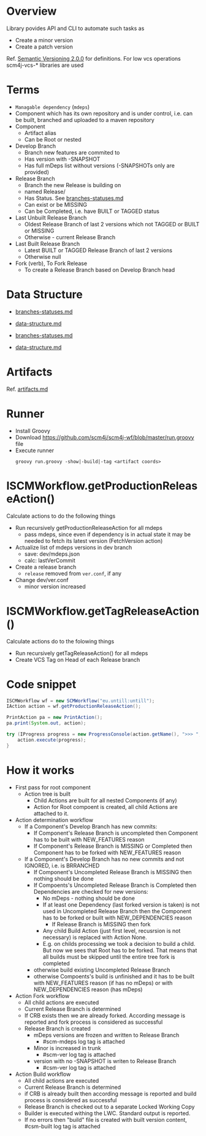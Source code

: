 # Overview

Library povides API and CLI to automate such tasks as
- Create a minor version
- Create a patch version

 Ref. [Semantic Versioning 2.0.0](http://semver.org/) for definitions.
For low vcs operations scm4j-vcs-* libraries are used

# Terms
- `Managable dependency` (`mdeps`)
 - Component which has its own repository and is under control, i.e. can be built, branched and uploaded to a maven repository
- Component
  - Artifact alias 
  - Can be Root or nested
- Develop Branch
  - Branch new features are commited to
  - Has version with -SNAPSHOT
  - Has full mDeps list without versions (-SNAPSHOTs only are provided)
- Release Branch
  - Branch the new Release is building on
  - named Release/<version>
  - Has Status. See [branches-statuses.md](branches-statuses.md)
  - Can exist or be MISSING
  - Can be Completed, i.e. have BUILT or TAGGED status
- Last Unbuilt Release Branch
  - Oldest Release Branch of last 2 versions which not TAGGED or BUILT or MISSING
  - Otherwise - current Release Branch
- Last Built Release Branch
  - Latest BUILT or TAGGED Release Branch of last 2 versions
  - Otherwise null
- Fork (verb), To Fork Release
  - To create a Release Branch based on Develop Branch head
  
  

# Data Structure
- [branches-statuses.md](branches-statuses.md)
- [data-structure.md](data-structure.md)
  
- [branches-statuses.md](branches-statuses.md)
- [data-structure.md](data-structure.md)
  
# Artifacts  
Ref. [artifacts.md](artifacts.md)

# Runner
- Install Groovy
- Download https://github.com/scm4j/scm4j-wf/blob/master/run.groovy file
- Execute runner
  ```
  groovy run.groovy -show|-build|-tag <artifact coords>
  ```

# ISCMWorkflow.getProductionReleaseAction()
Calculate actions to do the following things
- Run recursively getProductionReleaseAction for all mdeps
  - pass mdeps, since even if dependency is in actual state it may be needed to fetch its latest version (FetchVersion action)
- Actualize list of mdeps versions in dev branch
  - save: dev/mdeps.json
  - calc: lastVerCommit
- Create a release branch
    - `release` removed from `ver.conf`, if any
- Change dev/ver.conf
    - minor version increased 
# ISCMWorkflow.getTagReleaseAction()
Calculate actions do to the folowing things
- Run recursively getTagReleaseAction() for all mdeps
- Create VCS Tag on Head of each Release branch
# Code snippet
```java
ISCMWorkflow wf = new SCMWorkflow("eu.untill:untill");
IAction action = wf.getProductionReleaseAction();

PrintAction pa = new PrintAction();
pa.print(System.out, action);

try (IProgress progress = new ProgressConsole(action.getName(), ">>> ", "<<< ")) {
	action.execute(progress);
}
```
# How it works
- First pass for root component
  - Action tree is built
    - Child Actions are built for all nested Components (if any)
    - Action for Root compoent is created, all child Actions are attached to it.
- Action determination workflow
  - If a Component's Develop Branch has new commits:
    - If Component's Release Branch is uncompleted then Component has to be built with NEW_FEATURES reason
    - If Component's Release Branch is MISSING or Completed then Component has to be forked with NEW_FEATURES reason
  - If a Component's Develop Branch has no new commits and not IGNORED, i.e. is BRRANCHED
    - If Component's Uncompleted Release Branch is MISSING then nothing should be done
    - If Compoents's Uncompleted Release Branch is Completed then Dependencies are checked for new versions:
      - No mDeps - nothing should be done
      - If at least one Dependency (last forked version is taken) is not used in Uncompleted Release Branch then the Component has to be forked or built with NEW_DEPENDENCIES reason
        - If Release Branch is MISSING then fork
	  - Any child Build Action (just first level, recusrsion is not necessary) is replaced with Action None. 
	  - E.g. on childs processing we took a decision to build a child. But now we sees that Root has to be forked. That means that all builds must be skipped until the entire tree fork is completed
	- otherwise build existing Uncompleted Release Branch
    - otherwise Compoents's build is unfinished and it has to be built with NEW_FEATURES reason (if has no mDeps) or with NEW_DEPENDENCIES reason (has mDeps)
- Action Fork workflow
  - All child actions are executed
  - Current Release Branch is determined
  - If CRB exists then we are already forked. According message is reported and fork process is considered as successful
  - Release Branch is created
    - mDeps versions are frozen and written to Release Branch
      - #scm-mdeps log tag is attached
    - Minor is increased in trunk
      - #scm-ver log tag is attached
    - version with no -SNAPSHOT is writen to Release Branch
      - #csm-ver log tag is attached
- Action Build workflow
  - All child actions are executed
  - Current Release Branch is determined
  - if CRB is already built then according message is reported and build process is considered as successful
  - Release Branch is checked out to a separate Locked Working Copy
  - Builder is executed withing the LWC. Standard output is reported.
  - If no errors then "build" file is created with built version content, #csm-built log tag is attached
  
  
